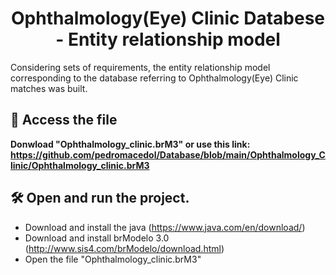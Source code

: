 <h1 align="center"> Ophthalmology(Eye) Clinic Databese - Entity relationship model </h1>

Considering sets of requirements, the entity relationship model corresponding to the database referring to Ophthalmology(Eye) Clinic matches was built.

## 📁 Access the file

**Donwload "Ophthalmology_clinic.brM3" or use this link: https://github.com/pedromacedol/Database/blob/main/Ophthalmology_Clinic/Ophthalmology_clinic.brM3**

## 🛠️ Open and run the project.

- Download and install the java (https://www.java.com/en/download/)
- Download and install brModelo 3.0 (http://www.sis4.com/brModelo/download.html)
- Open the file "Ophthalmology_clinic.brM3"


